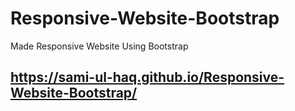 # Responsive-Website-Bootstrap
Made Responsive Website Using Bootstrap

## https://sami-ul-haq.github.io/Responsive-Website-Bootstrap/
